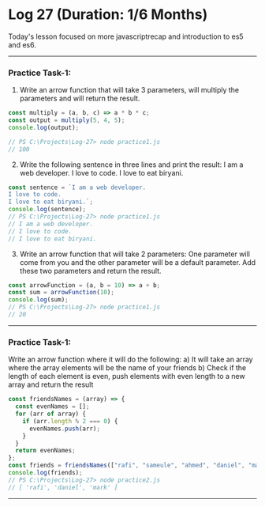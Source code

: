 # Log 27 (Duration: 1/6 Months)
Today's lesson focused on more javascriptrecap and introduction to es5 and es6.

---

### Practice Task-1:
1) Write an arrow function that will take 3 parameters, will multiply the parameters and will return the result.
```js
const multiply = (a, b, c) => a * b * c;
const output = multiply(5, 4, 5);
console.log(output);

// PS C:\Projects\Log-27> node practice1.js
// 100

```
2) Write the following sentence in three lines and print the result: I am a web developer. I love to code. I love to eat biryani.
```js
const sentence = `I am a web developer.
I love to code.
I love to eat biryani.`;
console.log(sentence);
// PS C:\Projects\Log-27> node practice1.js
// I am a web developer.
// I love to code.
// I love to eat biryani.

```
3) Write an arrow function that will take 2 parameters: One parameter will come from you and the other parameter will be a default parameter. Add these two parameters and return the result.
```js
const arrowFunction = (a, b = 10) => a + b;
const sum = arrowFunction(10);
console.log(sum);
// PS C:\Projects\Log-27> node practice1.js
// 20


```
---
### Practice Task-1:
Write an arrow function where it will do the following:
a) It will take an array where the array elements will be the name of your friends
b) Check if the length of each element is even, push elements with even length to a new array and return the result
```js
const friendsNames = (array) => {
  const evenNames = [];
  for (arr of array) {
    if (arr.length % 2 === 0) {
      evenNames.push(arr);
    }
  }
  return evenNames;
};
const friends = friendsNames(["rafi", "sameule", "ahmed", "daniel", "mark"]);
console.log(friends);
// PS C:\Projects\Log-27> node practice2.js
// [ 'rafi', 'daniel', 'mark' ]

```
---
